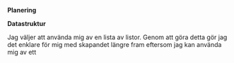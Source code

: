 **Planering**

**Datastruktur**

Jag väljer att använda mig av en lista av listor. Genom
att göra detta gör jag det enklare för mig med skapandet
längre fram eftersom jag kan använda mig av ett 